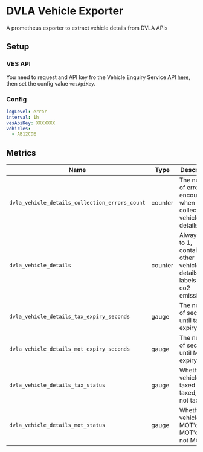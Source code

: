 # DVLA Vehicle Exporter

A prometheus exporter to extract vehicle details from DVLA APIs

## Setup

### VES API

You need to request and API key fro the Vehicle Enquiry Service API [here](https://developer-portal.driver-vehicle-licensing.api.gov.uk/apis/vehicle-enquiry-service/vehicle-enquiry-service-description.html#vehicle-enquiry-service-ves-api-guide), then set the config value `vesApiKey`.

### Config

```yaml
logLevel: error
interval: 1h
vesApiKey: XXXXXXX
vehicles:
  - AB12CDE
```

## Metrics

| Name | Type | Description |
| --- | --- | --- |
| `dvla_vehicle_details_collection_errors_count` | counter | The number of errors encountered when collecting vehicle details |
| `dvla_vehicle_details` | counter | Always set to 1, containes other vehicle details as labels (e.g. co2 emissions) |
| `dvla_vehicle_details_tax_expiry_seconds` | gauge | The number of seconds until tax expiry |
| `dvla_vehicle_details_mot_expiry_seconds` | gauge | The number of seconds until MOT expiry |
| `dvla_vehicle_details_tax_status` | gauge | Whether the vehicle is taxed (1 = taxed, 0 = not taxed) |
| `dvla_vehicle_details_mot_status` | gauge | Whether the vehicle is MOT'd (1 = MOT'd, 0 = not MOT'd) |
